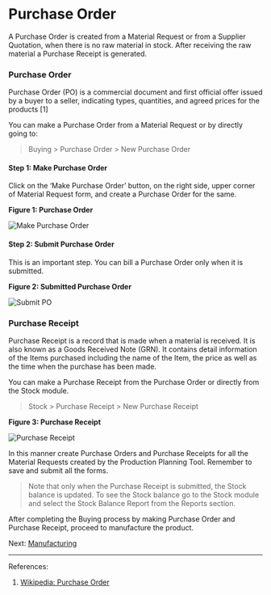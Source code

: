 # Purchase Order

<p class="lead"> A Purchase Order is created from a Material Request or from a Supplier Quotation, when there is no raw material in stock. After receiving the raw material a Purchase Receipt is generated.</p>

### Purchase Order

Purchase Order (PO) is a commercial document and first official offer issued by a buyer to a seller, indicating types, quantities, and agreed prices for the products [1]

You can make a Purchase Order from a Material Request or by directly going to:

> Buying > Purchase Order > New Purchase Order 

#### Step 1: Make Purchase Order

Click on the ‘Make Purchase Order’ button, on the right side, upper corner of Material Request form, and create a Purchase Order for the same.

__Figure 1: Purchase Order__

![Make Purchase Order](/assets/erpnext_org/images/erpnext/m-t-o-ppt-make-po-jps-1.png)

#### Step 2: Submit Purchase Order

This is an important step. You can bill a Purchase Order only when it is submitted.

__Figure 2: Submitted Purchase Order__ 

![Submit PO](/assets/erpnext_org/images/erpnext/m-t-o-ppt-po-submit-jps-1.png)


### Purchase Receipt

Purchase Receipt is a record that is made when a material is received. It is also known as a Goods Received Note (GRN). It contains detail information of the Items purchased including the name of the Item, the price as well as the time when the purchase has been made.

You can make a Purchase Receipt from the Purchase Order or directly from the Stock module.

> Stock > Purchase Receipt > New Purchase Receipt

__Figure 3: Purchase Receipt__

![Purchase Receipt](/assets/erpnext_org/images/erpnext/m-t-o-ppt-purchase-receipt-jps-1.png)

In this manner create Purchase Orders and Purchase Receipts for all the Material Requests created by the Production Planning Tool. Remember to save and submit all the forms. 

> Note that only when the Purchase Receipt is submitted, the Stock balance is updated. To see the Stock balance go to the Stock module and select the Stock Balance Report from the Reports section.

After completing the Buying process by making Purchase Order and Purchase Receipt, proceed to manufacture the product.

Next: [Manufacturing](/user-guide/guide-books/make-to-order/manufacturing)


---

References:

1. [Wikipedia: Purchase Order](http://en.wikipedia.org/wiki/Purchase_order)